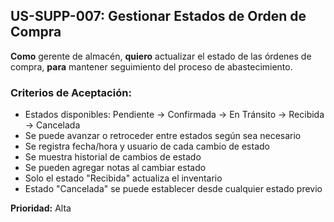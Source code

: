 ## US-SUPP-007: Gestionar Estados de Orden de Compra
**Como** gerente de almacén,
**quiero** actualizar el estado de las órdenes de compra,
**para** mantener seguimiento del proceso de abastecimiento.

### Criterios de Aceptación:
- Estados disponibles: Pendiente → Confirmada → En Tránsito → Recibida → Cancelada
- Se puede avanzar o retroceder entre estados según sea necesario
- Se registra fecha/hora y usuario de cada cambio de estado
- Se muestra historial de cambios de estado
- Se pueden agregar notas al cambiar estado
- Solo el estado "Recibida" actualiza el inventario
- Estado "Cancelada" se puede establecer desde cualquier estado previo

**Prioridad:** Alta
